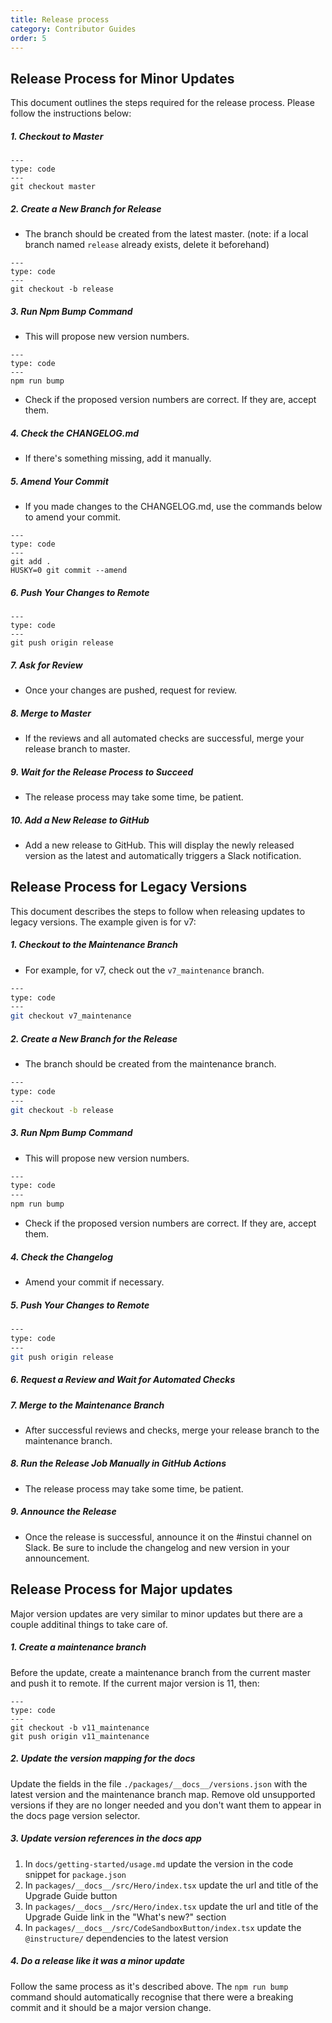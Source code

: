 ```yaml
---
title: Release process
category: Contributor Guides
order: 5
---
```


## Release Process for Minor Updates

This document outlines the steps required for the release process. Please follow the instructions below:

##### 1. Checkout to Master

```text
---
type: code
---
git checkout master
```

##### 2. Create a New Branch for Release

- The branch should be created from the latest master. (note: if a local branch named `release` already exists, delete it beforehand)

```text
---
type: code
---
git checkout -b release
```

##### 3. Run Npm Bump Command

- This will propose new version numbers.

```text
---
type: code
---
npm run bump
```

- Check if the proposed version numbers are correct. If they are, accept them.

##### 4. Check the CHANGELOG.md

- If there's something missing, add it manually.

##### 5. Amend Your Commit

- If you made changes to the CHANGELOG.md, use the commands below to amend your commit.

```text
---
type: code
---
git add .
HUSKY=0 git commit --amend
```

##### 6. Push Your Changes to Remote

```text
---
type: code
---
git push origin release
```

##### 7. Ask for Review

- Once your changes are pushed, request for review.

##### 8. Merge to Master

- If the reviews and all automated checks are successful, merge your release branch to master.

##### 9. Wait for the Release Process to Succeed

- The release process may take some time, be patient.

##### 10. Add a New Release to GitHub

- Add a new release to GitHub. This will display the newly released version as the latest and automatically triggers a Slack notification.

## Release Process for Legacy Versions

This document describes the steps to follow when releasing updates to legacy versions. The example given is for v7:

##### 1. Checkout to the Maintenance Branch

- For example, for v7, check out the `v7_maintenance` branch.

```bash
---
type: code
---
git checkout v7_maintenance
```

##### 2. Create a New Branch for the Release

- The branch should be created from the maintenance branch.

```bash
---
type: code
---
git checkout -b release
```

##### 3. Run Npm Bump Command

- This will propose new version numbers.

```bash
---
type: code
---
npm run bump
```

- Check if the proposed version numbers are correct. If they are, accept them.

##### 4. Check the Changelog

- Amend your commit if necessary.

##### 5. Push Your Changes to Remote

```bash
---
type: code
---
git push origin release
```

##### 6. Request a Review and Wait for Automated Checks

##### 7. Merge to the Maintenance Branch

- After successful reviews and checks, merge your release branch to the maintenance branch.

##### 8. Run the Release Job Manually in GitHub Actions

- The release process may take some time, be patient.

##### 9. Announce the Release

- Once the release is successful, announce it on the #instui channel on Slack. Be sure to include the changelog and new version in your announcement.

## Release Process for Major updates

Major version updates are very similar to minor updates but there are a couple additinal things to take care of.

##### 1. Create a maintenance branch

Before the update, create a maintenance branch from the current master and push it to remote. If the current major version is 11, then:

```text
---
type: code
---
git checkout -b v11_maintenance
git push origin v11_maintenance
```

##### 2. Update the version mapping for the docs

Update the fields in the file `./packages/__docs__/versions.json` with the latest version and the maintenance branch map. Remove old unsupported versions if they are no longer needed and you don't want them to appear in the docs page version selector.

##### 3. Update version references in the docs app

1. In `docs/getting-started/usage.md` update the version in the code snippet for `package.json`
2. In `packages/__docs__/src/Hero/index.tsx` update the url and title of the Upgrade Guide button
3. In `packages/__docs__/src/Hero/index.tsx` update the url and title of the Upgrade Guide link in the "What's new?" section
4. In `packages/__docs__/src/CodeSandboxButton/index.tsx` update the `@instructure/` dependencies to the latest version

##### 4. Do a release like it was a minor update

Follow the same process as it's described above. The `npm run bump` command should automatically recognise that there were a breaking commit and it should be a major version change.
